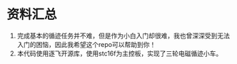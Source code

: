 # 资料汇总

1. 完成基本的循迹任务并不难，但是作为小白入门却很难，我也曾深深受到无法入门的困恼，因此我希望这个repo可以帮助到你！
2. 本代码使用逐飞开源库，使用stc16f为主控板，实现了三轮电磁循迹小车。